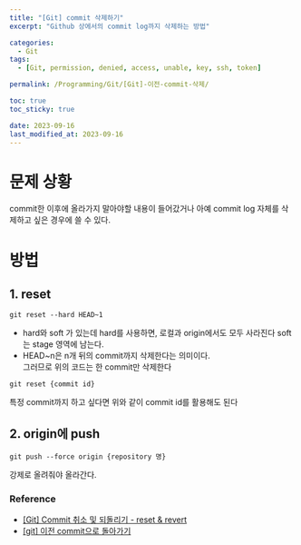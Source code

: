 ```yaml
---
title: "[Git] commit 삭제하기"
excerpt: "Github 상에서의 commit log까지 삭제하는 방법"

categories:
  - Git
tags:
  - [Git, permission, denied, access, unable, key, ssh, token]

permalink: /Programming/Git/[Git]-이전-commit-삭제/

toc: true
toc_sticky: true

date: 2023-09-16
last_modified_at: 2023-09-16
---
```

# 문제 상황
commit한 이후에 올라가지 말아야할 내용이 들어갔거나 아예 commit log 자체를 삭제하고 싶은 경우에 쓸 수 있다.

# 방법
## 1. reset
```shell
git reset --hard HEAD~1
```
- hard와 soft 가 있는데 hard를 사용하면, 로컬과 origin에서도 모두 사라진다
  soft는 stage 영역에 남는다.
- HEAD~n은 n개 뒤의 commit까지 삭제한다는 의미이다.  
  그러므로 위의 코드는 한 commit만 삭제한다
```shell
git reset {commit id}
```
특정 commit까지 하고 싶다면 위와 같이 commit id를 활용해도 된다

## 2. origin에 push
```shell
git push --force origin {repository 명}
```
강제로 올려줘야 올라간다.


### Reference
- [[Git] Commit 취소 및 되돌리기 - reset & revert](https://tekken5953.tistory.com/4#article-1--reset)
- [[git] 이전 commit으로 돌아가기](https://medium.com/@kwoncharles/git-%EC%9D%B4%EC%A0%84-commit%EC%9C%BC%EB%A1%9C-%EB%8F%8C%EC%95%84%EA%B0%80%EA%B8%B0-cf6caed43ed5)